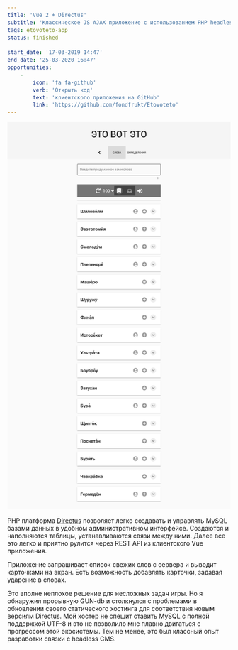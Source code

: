 ```yaml
---
title: 'Vue 2 + Directus'
subtitle: 'Классическое JS AJAX приложение с использованием PHP headless CMS'
tags: etovoteto-app
status: finished

start_date: '17-03-2019 14:47'
end_date: '25-03-2020 16:47'
opportunities:
    -
        icon: 'fa fa-github'
        verb: 'Открыть код'
        text: 'клиентского приложения на GitHub'
        link: 'https://github.com/fondfrukt/Etovoteto'
---
```


![](./april2019.png)

PHP платформа [Directus](https://directus.io/) позволяет легко создавать и управлять MySQL базами данных в удобном административном интерфейсе. Создаются и наполняются таблицы, устанавливаются связи между ними. Далее все это легко и приятно рулится через REST API из клиентского Vue приложения.

Приложение запрашивает список свежих слов с сервера и выводит карточками на экран. Есть возможность добавлять карточки, задавая ударение в словах. 

Это вполне неплохое решение для несложных задач игры. Но я обнаружил прорывную GUN-db и столкнулся с проблемами в обновлении своего статического хостинга для соответствия новым версиям Directus.  Мой хостер не спешит ставить MySQL с полной поддержкой UTF-8 и это не позволило мне плавно двигаться с прогрессом этой экосистемы. Тем не менее, это был классный опыт разработки связки с headless CMS.